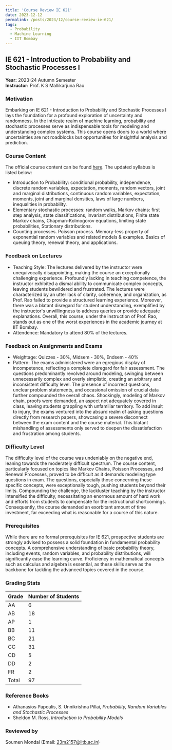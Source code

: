 ```yaml
---
title: 'Course Review IE 621'
date: 2023-12-12
permalink: /posts/2023/12/course-review-ie-621/
tags:
  - Probability
  - Machine Learning
  - IIT Bombay
---
```


## IE 621 - Introduction to Probability and Stochastic Processes I

**Year:** 2023-24 Autumn Semester  
**Instructor:** Prof. K S Mallikarjuna Rao

### Motivation

Embarking on IE 621 - Introduction to Probability and Stochastic Processes I lays the foundation for a profound exploration of uncertainty and randomness. In the intricate realm of machine learning, probability and stochastic processes serve as indispensable tools for modeling and understanding complex systems. This course opens doors to a world where uncertainties are not roadblocks but opportunities for insightful analysis and prediction.

### Course Content

The official course content can be found [here](https://www.ieor.iitb.ac.in/acad/courses/ie621/). The updated syllabus is listed below:

- Introduction to Probability: conditional probability, independence, discrete random variables, expectation, moments, random vectors, joint and marginal distributions, continuous random variables, expectation, moments, joint and marginal densities, laws of large numbers, inequalities in probability.
- Elementary stochastic processes: random walks, Markov chains: first step analysis, state classifications, invariant distributions, Finite state Markov chains, Chapman-Kolmogorov equations, limiting state probabilities, Stationary distributions.
- Counting processes. Poisson process. Memory-less property of exponential random variables and related models & examples. Basics of queuing theory, renewal theory, and applications.

### Feedback on Lectures

- Teaching Style: The lectures delivered by the instructor were unequivocally disappointing, making the course an exceptionally challenging experience. Profoundly lacking in teaching competence, the instructor exhibited a dismal ability to communicate complex concepts, leaving students bewildered and frustrated. The lectures were characterized by an utter lack of clarity, coherence, and organization, as Prof. Rao failed to provide a structured learning experience. Moreover, there was a blatant disregard for student understanding, exemplified by the instructor's unwillingness to address queries or provide adequate explanations. Overall, this course, under the instruction of Prof. Rao, stands out as one of the worst experiences in the academic journey at IIT Bombay.
- Attendence: Mandatory to attend 80% of the lectures.

### Feedback on Assignments and Exams

- Weightage: Quizzes - 30%, Midsem - 30%, Endsem - 40%
- Pattern: The exams administered were an egregious display of incompetence, reflecting a complete disregard for fair assessment. The questions predominantly revolved around modeling, swinging between unnecessarily complex and overly simplistic, creating an arbitrary and inconsistent difficulty level. The presence of incorrect questions, unclear problem statements, and occasional omission of crucial data further compounded the overall chaos. Shockingly, modeling of Markov chain, proofs were demanded, an aspect not adequately covered in class, leaving students grappling with unfamiliar territory. To add insult to injury, the exams ventured into the absurd realm of asking questions directly from research papers, showcasing a severe disconnect between the exam content and the course material. This blatant mishandling of assessments only served to deepen the dissatisfaction and frustration among students.

### Difficulty Level

The difficulty level of the course was undeniably on the negative end, leaning towards the moderately difficult spectrum. The course content, particularly focused on topics like Markov Chains, Poisson Processes, and Renewal Processes, proved to be difficult as it demands modeling type questions in exam. The questions, especially those concerning these specific concepts, were exceptionally tough, pushing students beyond their limits. Compounding the challenge, the lackluster teaching by the instructor intensified the difficulty, necessitating an enormous amount of hard work and efforts from students to compensate for the instructional shortcomings. Consequently, the course demanded an exorbitant amount of time investment, far exceeding what is reasonable for a course of this nature.

### Prerequisites

While there are no formal prerequisites for IE 621, prospective students are strongly advised to possess a solid foundation in fundamental probability concepts. A comprehensive understanding of basic probability theory, including events, random variables, and probability distributions, will significantly ease the learning curve. Proficiency in mathematical concepts such as calculus and algebra is essential, as these skills serve as the backbone for tackling the advanced topics covered in the course.

### Grading Stats

| Grade | Number of Students |
|-------|--------------------|
| AA    | 6                  |
| AB    | 18                 |
| AP    | 1                  |
| BB    | 11                 |
| BC    | 21                 |
| CC    | 31                 |
| CD    | 5                  |
| DD    | 2                  |
| FR    | 2                  |
| Total | 97                 |

### Reference Books

- Athanasios Papoulis, S. Unnikrishna Pillai, *Probability, Random Variables and Stochastic Processes*
- Sheldon M. Ross, *Introduction to Probability Models*

### Reviewed by

Soumen Mondal (Email: [23m2157@iitb.ac.in](mailto:23m2157@iitb.ac.in))
